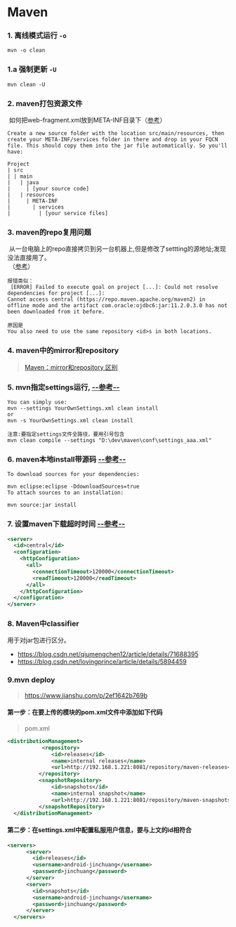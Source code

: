Maven
==

### 1. 离线模式运行 `-o`  
```
mvn -o clean
```

### 1.a 强制更新 `-U`
```
mvn clean -U
```

### 2. maven打包资源文件  
  如何把web-fragment.xml放到META-INF目录下（[参考](https://stackoverflow.com/a/17531764)）
```
Create a new source folder with the location src/main/resources, then create your META-INF/services folder in there and drop in your FQCN file. This should copy them into the jar file automatically. So you'll have:

Project
| src
| | main
|   | java
|     | [your source code]
|   | resources
|     | META-INF
|       | services
|         | [your service files]
```

### 3. maven的repo复用问题
  从一台电脑上的repo直接拷贝到另一台机器上,但是修改了settting的源地址;发现没法直接用了。  
  （[参考](https://stackoverflow.com/a/31525835)）
```
报错类似：
 [ERROR] Failed to execute goal on project [...]: Could not resolve dependencies for project [...]: 
Cannot access central (https://repo.maven.apache.org/maven2) in offline mode and the artifact com.oracle:ojdbc6:jar:11.2.0.3.0 has not been downloaded from it before.

原因是
You also need to use the same repository <id>s in both locations.
```

### 4. maven中的mirror和repository  
> [Maven：mirror和repository 区别](https://my.oschina.net/sunchp/blog/100634)

### 5. mvn指定settings运行, [--参考--](https://stackoverflow.com/a/25279325)
```
You can simply use:
mvn --settings YourOwnSettings.xml clean install
or
mvn -s YourOwnSettings.xml clean install

注意:要指定settings文件全路径，要用引号包含
mvn clean compile --settings "D:\dev\maven\conf\settings_aaa.xml"  
```

### 6. maven本地install带源码 [--参考--](https://stackoverflow.com/a/5102640)
```
To download sources for your dependencies:

mvn eclipse:eclipse -DdownloadSources=true
To attach sources to an installation:

mvn source:jar install
```

### 7. 设置maven下载超时时间 [--参考--](https://stackoverflow.com/a/27015320/6182927)
```xml
<server>
  <id>central</id>
  <configuration>
    <httpConfiguration>
      <all>
        <connectionTimeout>120000</connectionTimeout>
        <readTimeout>120000</readTimeout>
      </all>
    </httpConfiguration>
  </configuration>
</server>
```

### 8. Maven中classifier
用于对jar包进行区分。
- https://blog.csdn.net/qiumengchen12/article/details/71688395
- https://blog.csdn.net/lovingprince/article/details/5894459

### 9.mvn deploy
> https://www.jianshu.com/p/2ef1642b769b

#### 第一步：在要上传的模块的pom.xml文件中添加如下代码
> pom.xml
```xml
<distributionManagement>
           <repository>
              <id>releases</id>
              <name>internal releases</name>
              <url>http://192.168.1.221:8081/repository/maven-releases</url>
          </repository>
          <snapshotRepository>
              <id>snapshots</id>
              <name>internal snapshot</name>
              <url>http://192.168.1.221:8081/repository/maven-snapshots</url>
          </snapshotRepository>
  </distributionManagement>
```

#### 第二步：在settings.xml中配置私服用户信息，要与上文的id相符合
```xml
<servers>
      <server>
        <id>releases</id>
        <username>android-jinchuang</username>
        <password>jinchuang</password>
      </server>
      <server>
        <id>snapshots</id>
        <username>android-jinchuang</username>
        <password>jinchuang</password>
      </server>
  </servers>
```




